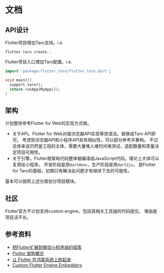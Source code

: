 # 文档

## API设计

Flutter项目增加Taro支持。i.e.

```shell
flutter taro create .
```

Flutter项目入口增加Taro配置。i.e. 

```dart
import 'package:flutter_taro/flutter_taro.dart';

void main(){
  support_taro();
  return runApp(MyApp());
}
```

## 架构

计划整体参考Flutter for Web的实现方式做。

- 关于API。Flutter for Web对接浏览器API实现等效语法。替换成Taro API即可。
  考虑到浏览器API和小程序API具有相似性，可以部分参考并重构。
  不过总体来说仍然是工程的主体，需要大量堆人堆时间堆测试，适配数量和质量决定项目可用性。
- 关于引擎。Flutter框架和代码整体被编译成JavaScript代码。理论上大体可以复用给小程序。
  开发阶段是用`dartdevc`，生产阶段是用`dart2js`。
  是Flutter for Taro的基础，初期只有解决此问题才有继续下去的可能性。
  
基本可以按照上述分类划分项目模块。

## 社区

Flutter官方不计划支持custom engine，包括其相关工具链的代码提交。
理由是项目活不长。

## 参考资料

- [把Flutter扩展到微信小程序端的探索](https://github.com/areslabs/flutter_mp/blob/master/doc/把Flutter扩展到微信小程序端的探索.md)
- [Flutter 架构概览](https://flutter.cn/docs/resources/architectural-overview#flutter-web-support)
- [让 Flutter 在鸿蒙系统上跑起来](https://tech.meituan.com/2021/01/22/flutter-in-harmonyos.html)
- [Custom Flutter Engine Embedders](https://github.com/flutter/flutter/wiki/Custom-Flutter-Engine-Embedders)
